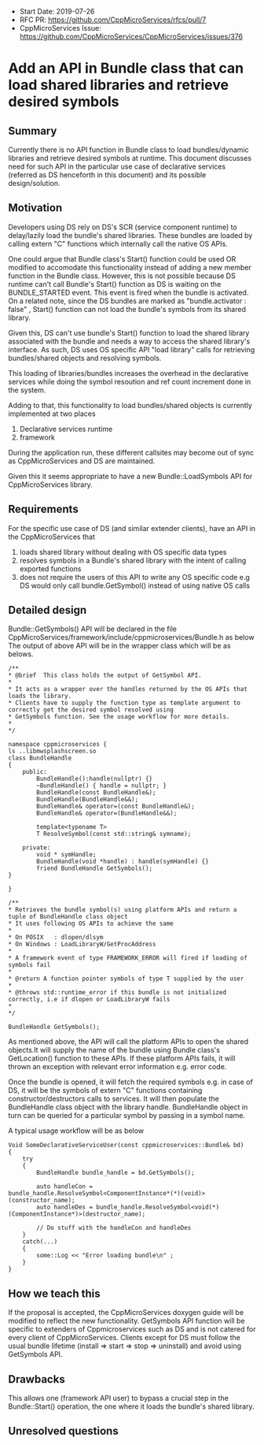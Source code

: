 - Start Date: 2019-07-26
- RFC PR: https://github.com/CppMicroServices/rfcs/pull/7
- CppMicroServices Issue: https://github.com/CppMicroServices/CppMicroServices/issues/376

# Add an API in Bundle class that can load shared libraries and retrieve desired symbols

## Summary

Currently there is no API function in Bundle class to load bundles/dynamic libraries and retrieve desired symbols at runtime.
This document discusses need for such API in the particular use case of declarative services (referred as DS henceforth in this document) and its possible design/solution.

## Motivation

Developers using DS rely on DS's SCR (service component runtime) to delay/lazily load the bundle's shared libraries. 
These bundles are loaded by calling extern "C" functions which internally call the native OS APIs.

One could argue that Bundle class's Start() function could be used OR modified to accomodate this functionality instead of adding a new member function in the Bundle class.
However, this is not possible because DS runtime can't call Bundle's Start() function as DS is waiting on the BUNDLE_STARTED event. This event is fired when the bundle is activated.
On a related note, since the DS bundles are marked as  "bundle.activator : false" , Start() function can not load the bundle's symbols from its shared library.

Given this, DS can't use bundle's Start() function to load the shared library associated with the bundle and needs a way to access the shared library's interface.
As such, DS uses OS specific API "load library" calls for retrieving bundles/shared objects and resolving symbols.

This loading of libraries/bundles increases the overhead in the declarative services while doing the symbol resoution and ref count increment done in the system.

Adding to that, this functionality to load bundles/shared objects is currently implemented at two places

1) Declarative services runtime
2) framework 

During the application run, these different callsites may become out of sync as CppMicroServices and DS are maintained.

Given this it seems appropriate to have a new Bundle::LoadSymbols API for CppMicroServices library.

## Requirements

For the specific use case of DS (and similar extender clients), have an API in the CppMicroServices that

1) loads shared library without dealing with OS specific data types
2) resolves symbols in a Bundle's shared library with the intent of calling exported functions
3) does not require the users of this API to write any OS specific code e.g DS would only call bundle.GetSymbol() instead of using native OS calls

## Detailed design

Bundle::GetSymbols() API will be declared in the file CppMicroServices/framework/include/cppmicroservices/Bundle.h as below
The output of above API will be in the wrapper class which will be as belows.

```
/**
* @brief  This class holds the output of GetSymbol API.
*
* It acts as a wrapper over the handles returned by the OS APIs that loads the library.
* Clients have to supply the function type as template argument to correctly get the desired symbol resolved using
* GetSymbols function. See the usage workflow for more details.
*
*/

namespace cppmicroservices {
ls ..libmwsplashscreen.so
class BundleHandle
{
    public:
        BundleHandle():handle(nullptr) {}
        ~BundleHandle() { handle = nullptr; }
        BundleHandle(const BundleHandle&);
        BundleHandle(BundleHandle&&);
        BundleHandle& operator=(const BundleHandle&);
        BundleHandle& operator=(BundleHandle&&);

        template<typename T>
        T ResolveSymbol(const std::string& symname);

    private:
        void * symHandle;
        BundleHandle(void *handle) : handle(symHandle) {}
        friend BundleHandle GetSymbols();
}

}

/**
* Retrieves the bundle symbol(s) using platform APIs and return a tuple of BundleHandle class object
* It uses following OS APIs to achieve the same
*
* On POSIX   : dlopen/dlsym
* On Windows : LoadLibraryW/GetProcAddress
* 
* A framework event of type FRAMEWORK_ERROR will fired if loading of symbols fail
* 
* @return A function pointer symbols of type T supplied by the user
*
* @throws std::runtime_error if this bundle is not initialized correctly, i.e if dlopen or LoadLibraryW fails
*
*/

BundleHandle GetSymbols();

```
As mentioned above, the API will call the platform APIs to open the shared objects.It will supply the name of the bundle using Bundle class's GetLocation() function to these APIs.
If these platform APIs fails, it will thrown an exception with relevant error information e.g. error code.

Once the bundle is opened, it will fetch the required symbols e.g. in case of DS, it will be the symbols of extern "C" functions containing constructor/destructors calls to services.
It will then populate the BundleHandle class object with the library handle. 
BundleHandle object in turn can be queried for a particular symbol by passing in a symbol name.

A typical usage workflow will be as below
```
Void SomeDeclarativeServiceUser(const cppmicroservices::Bundle& bd)
{
    try
    {
        BundleHandle bundle_handle = bd.GetSymbols();

        auto handleCon = bundle_handle.ResolveSymbol<ComponentInstance*(*)(void)>(constructor_name);
        auto handleDes = bundle_handle.ResolveSymbol<void(*)(ComponentInstance*)>(destructor_name);

        // Do stuff with the handleCon and handleDes
    }
    catch(...)
    {
        some::Log << "Error loading bundle\n" ;
    }    
}
```

## How we teach this

If the proposal is accepted, the CppMicroServices doxygen guide will be modified to reflect the new functionality.
GetSymbols API function will be specific to extenders of Cppmicroservices such as DS and is not catered for every client of CppMicroServices.
Clients except for DS must follow the usual bundle lifetime (install => start => stop => uninstall) and avoid using GetSymbols API.

## Drawbacks

This allows one (framework API user) to bypass a crucial step in the Bundle::Start() operation, the one where it loads the bundle's shared library.

## Unresolved questions
